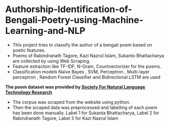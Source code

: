 # Authorship-Identification-of-Bengali-Poetry-using-Machine-Learning-and-NLP

- This project tries to classify the author of a bengali poem based on poetic features.
- Poems of Rabindranath Tagore, Kazi Nazrul Islam, Sukanto Bhattacharya are collected by using Web Scraping.
- Feature extraction like TF-IDF, N-Gram, Countvectorizer for the poems.
- Classification models Naïve Bayes , SVM, Perceptron , Multi-layer perceptron , Random Forest Classifier and Bidirectional LSTM are used


**The poem dataset was provided by [Society For Natural Language Technology Research](https://nltr.org/)**

- The corpus was scraped from the website using python.
- Then the scraped data was preprocessed and labelling of each poem has been done manually. Label 1 for Sukanta Bhattacharya, Label 2 for Rabindranath Tagore, Label 3 for Kazi Nazrul Islam


